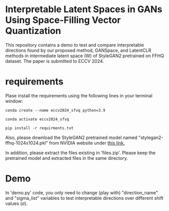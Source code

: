 # Interpretable Latent Spaces in GANs Using Space-Filling Vector Quantization

This repository contains a demo to test and compare interpretable directions found by our proposed method, GANSpace, and LatentCLR methods in intermediate latent space (W) of StyleGAN2 pretrained on FFHQ dataset. The paper is submitted to ECCV 2024.

# requirements
Plase install the requirements using the following lines in your terminal window:

`conda create --name eccv2024_sfvq python=3.9`

`conda activate eccv2024_sfvq`

`pip install -r requirments.txt`

Also, please download the StyleGAN2 pretrained model named "stylegan2-ffhq-1024x1024.pkl" from NVIDIA website under [this link.](https://catalog.ngc.nvidia.com/orgs/nvidia/teams/research/models/stylegan2/files)

In addition, please extract the files existing in 'files.zip'. Please keep the pretrained model and extracted files in the same directory.

# Demo

In 'demo.py' code, you only need to change (play with) "direction_name" and "sigma_list" variables to test interpretable directions over different shift values ($\sigma$).
